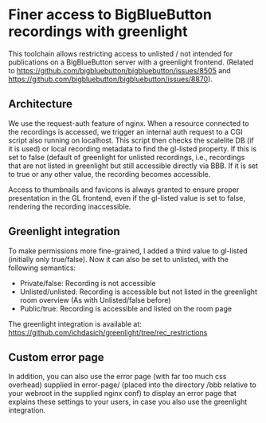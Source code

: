 # Finer access to BigBlueButton recordings with greenlight
This toolchain allows restricting access to unlisted / not intended for
publications on a BigBlueButton server with a greenlight frontend. (Related to
https://github.com/bigbluebutton/bigbluebutton/issues/8505 and 
https://github.com/bigbluebutton/bigbluebutton/issues/8870).

## Architecture 

We use the request-auth feature of nginx. When a resource connected to the
recordings is accessed, we trigger an internal auth request to a CGI script
also running on localhost.  This script then checks the scalelite DB (if it is
used) or local recording metadata to find the gl-listed property.  If this is
set to false (default of greenlight for unlisted recordings, i.e., recordings
that are not listed in greenlight but still accessible directly via BBB. If it
is set to true or any other value, the recording becomes accessible.

Access to thumbnails and favicons is always granted to ensure proper
presentation in the GL frontend, even if the gl-listed value is set to false,
rendering the recording inaccessible. 

## Greenlight integration

To make permissions more fine-grained, I added a third value to gl-listed
(initially only true/false). Now it can also be set to unlisted, with the
following semantics:

- Private/false: Recording is not accessible
- Unlisted/unlisted: Recording is accessible but not listed in the greenlight 
  room overview (As with Unlisted/false before)
- Public/true: Recording is accessible and listed on the room page

The greenlight integration is available at: https://github.com/ichdasich/greenlight/tree/rec_restrictions 

## Custom error page

In addition, you can also use the error page (with far too much css overhead)
supplied in error-page/ (placed into the directory /bbb relative to your
webroot in the supplied nginx conf) to display an error page that explains
these settings to your users, in case you also use the greenlight integration.
